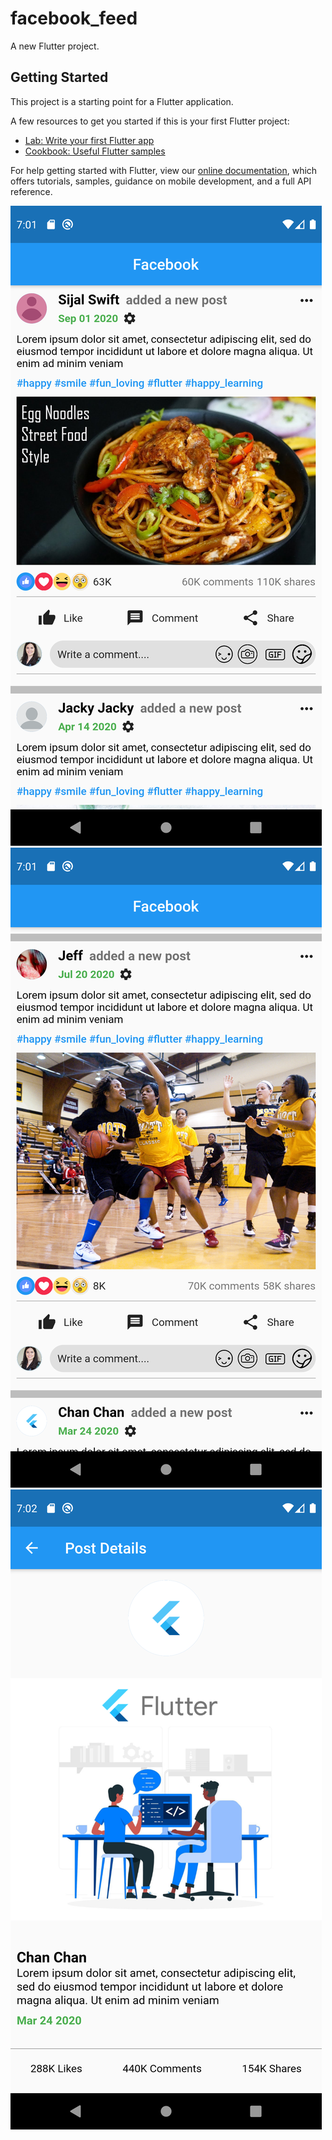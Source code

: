 # facebook_feed

A new Flutter project.

## Getting Started

This project is a starting point for a Flutter application.

A few resources to get you started if this is your first Flutter project:

- [Lab: Write your first Flutter app](https://flutter.dev/docs/get-started/codelab)
- [Cookbook: Useful Flutter samples](https://flutter.dev/docs/cookbook)

For help getting started with Flutter, view our
[online documentation](https://flutter.dev/docs), which offers tutorials,
samples, guidance on mobile development, and a full API reference.

![frontPage image](https://github.com/binita670/flutter-facebook-feed/blob/master/screenshots/Screenshot_1608470195.png)
![image](https://github.com/binita670/flutter-facebook-feed/blob/master/screenshots/Screenshot_1608470220.png)
![image](https://github.com/binita670/flutter-facebook-feed/blob/master/screenshots/Screenshot_1608470244.png)
